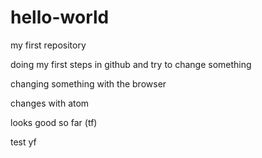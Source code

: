 # hello-world
my first repository

doing my first steps in github and try to change something

changing something with the browser

changes with atom

looks good so far (tf)

test yf
